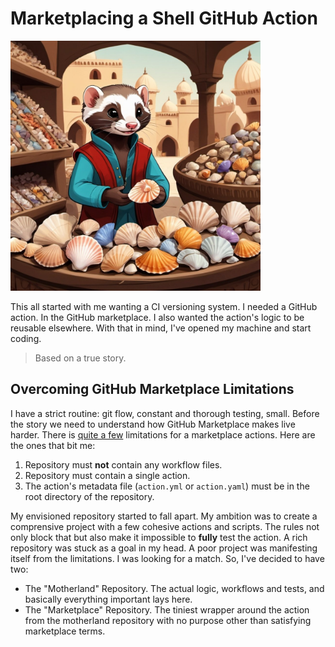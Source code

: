 # Marketplacing a Shell GitHub Action

<img src="./ferret-in-bazaar.jpeg" width="400"/>

This all started with me wanting a CI versioning system. I needed a GitHub action. In the GitHub marketplace. I also wanted the action's logic to be reusable elsewhere. With that in mind, I've opened my machine and start coding.

> Based on a true story.

## Overcoming GitHub Marketplace Limitations

I have a strict routine: git flow, constant and thorough testing, small.  Before the story we need to understand how GitHub Marketplace makes live harder. There is [quite a few](https://docs.github.com/en/actions/creating-actions/publishing-actions-in-github-marketplace#about-publishing-actions) limitations for a marketplace actions. Here are the ones that bit me:

1. Repository must **not** contain any workflow files.
2. Repository must contain a single action.
3. The action's metadata file (`action.yml` or `action.yaml`) must be in the root directory of the repository.

My envisioned repository started to fall apart. My ambition was to create a comprensive project with a few cohesive actions and scripts. The rules not only block that but also make it impossible to **fully** test the action. A rich repository was stuck as a goal in my head. A poor project was manifesting itself from the limitations. I was looking for a match. So, I've decided to have two:

- The "Motherland" Repository. The actual logic, workflows and tests, and basically everything important lays here.
- The "Marketplace" Repository. The tiniest wrapper around the action from the motherland repository with no purpose other than satisfying marketplace terms.